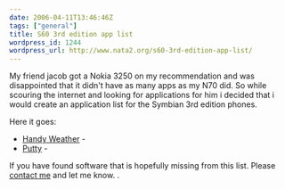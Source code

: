 ```yaml
---
date: 2006-04-11T13:46:46Z
tags: ["general"]
title: S60 3rd edition app list
wordpress_id: 1244
wordpress_url: http://www.nata2.org/s60-3rd-edition-app-list/
---
```


My friend jacob got a Nokia 3250 on my recommendation and was disappointed that it didn't have as many apps as my N70 did. So while scouring the internet and looking for applications for him i decided that i would create an application list for the Symbian 3rd edition phones.
<div style="text-align: center"><!--adsense--></div>
Here it goes:
<ul>
	<li><a href="http://nokia-3250-software.epocware.com/Handy_Weather.html">Handy Weather</a> -</li>
	<li><a href="http://www.s2.org/putty/">Putty</a> -</li>
</ul>
If you have found software that is hopefully missing from this list. Please <a href="http://www.harperreed.org/contact">contact me</a> and let me know. .
